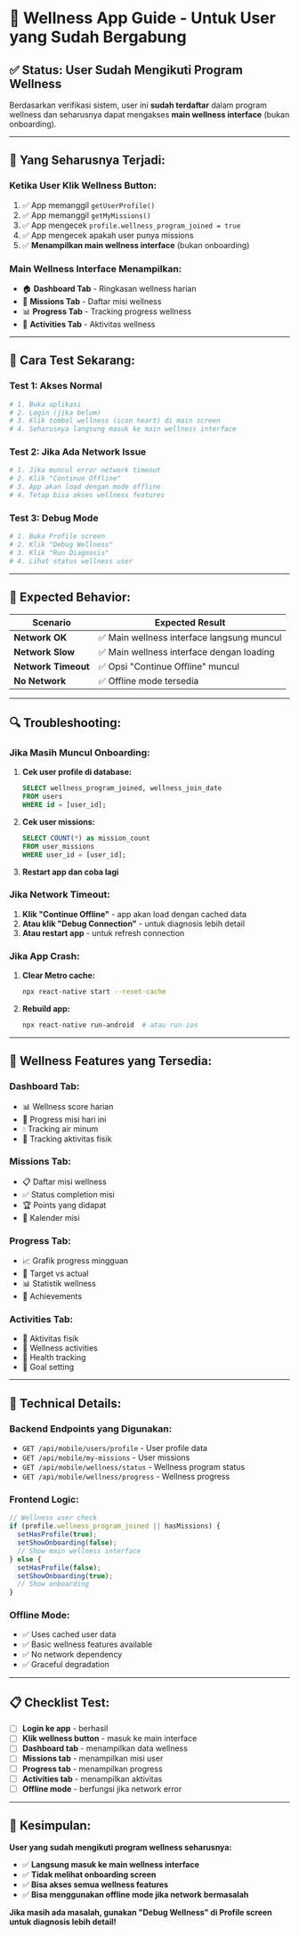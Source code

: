 # 🏥 Wellness App Guide - Untuk User yang Sudah Bergabung

## ✅ **Status: User Sudah Mengikuti Program Wellness**

Berdasarkan verifikasi sistem, user ini **sudah terdaftar** dalam program wellness dan seharusnya dapat mengakses **main wellness interface** (bukan onboarding).

---

## 🎯 **Yang Seharusnya Terjadi:**

### **Ketika User Klik Wellness Button:**
1. ✅ App memanggil `getUserProfile()` 
2. ✅ App memanggil `getMyMissions()`
3. ✅ App mengecek `profile.wellness_program_joined = true`
4. ✅ App mengecek apakah user punya missions
5. ✅ **Menampilkan main wellness interface** (bukan onboarding)

### **Main Wellness Interface Menampilkan:**
- 🏠 **Dashboard Tab** - Ringkasan wellness harian
- 🎯 **Missions Tab** - Daftar misi wellness
- 📊 **Progress Tab** - Tracking progress wellness
- 🏃 **Activities Tab** - Aktivitas wellness

---

## 🚀 **Cara Test Sekarang:**

### **Test 1: Akses Normal**
```bash
# 1. Buka aplikasi
# 2. Login (jika belum)
# 3. Klik tombol wellness (icon heart) di main screen
# 4. Seharusnya langsung masuk ke main wellness interface
```

### **Test 2: Jika Ada Network Issue**
```bash
# 1. Jika muncul error network timeout
# 2. Klik "Continue Offline" 
# 3. App akan load dengan mode offline
# 4. Tetap bisa akses wellness features
```

### **Test 3: Debug Mode**
```bash
# 1. Buka Profile screen
# 2. Klik "Debug Wellness"
# 3. Klik "Run Diagnosis"
# 4. Lihat status wellness user
```

---

## 📱 **Expected Behavior:**

| Scenario | Expected Result |
|----------|----------------|
| **Network OK** | ✅ Main wellness interface langsung muncul |
| **Network Slow** | ✅ Main wellness interface dengan loading |
| **Network Timeout** | ✅ Opsi "Continue Offline" muncul |
| **No Network** | ✅ Offline mode tersedia |

---

## 🔍 **Troubleshooting:**

### **Jika Masih Muncul Onboarding:**
1. **Cek user profile di database:**
   ```sql
   SELECT wellness_program_joined, wellness_join_date 
   FROM users 
   WHERE id = [user_id];
   ```

2. **Cek user missions:**
   ```sql
   SELECT COUNT(*) as mission_count 
   FROM user_missions 
   WHERE user_id = [user_id];
   ```

3. **Restart app dan coba lagi**

### **Jika Network Timeout:**
1. **Klik "Continue Offline"** - app akan load dengan cached data
2. **Atau klik "Debug Connection"** - untuk diagnosis lebih detail
3. **Atau restart app** - untuk refresh connection

### **Jika App Crash:**
1. **Clear Metro cache:**
   ```bash
   npx react-native start --reset-cache
   ```

2. **Rebuild app:**
   ```bash
   npx react-native run-android  # atau run-ios
   ```

---

## 🎯 **Wellness Features yang Tersedia:**

### **Dashboard Tab:**
- 📊 Wellness score harian
- 🎯 Progress misi hari ini
- 💧 Tracking air minum
- 🏃 Tracking aktivitas fisik

### **Missions Tab:**
- 📋 Daftar misi wellness
- ✅ Status completion misi
- 🏆 Points yang didapat
- 📅 Kalender misi

### **Progress Tab:**
- 📈 Grafik progress mingguan
- 🎯 Target vs actual
- 📊 Statistik wellness
- 🏅 Achievements

### **Activities Tab:**
- 🏃 Aktivitas fisik
- 🧘 Wellness activities
- 📱 Health tracking
- 🎯 Goal setting

---

## 🔧 **Technical Details:**

### **Backend Endpoints yang Digunakan:**
- `GET /api/mobile/users/profile` - User profile data
- `GET /api/mobile/my-missions` - User missions
- `GET /api/mobile/wellness/status` - Wellness program status
- `GET /api/mobile/wellness/progress` - Wellness progress

### **Frontend Logic:**
```typescript
// Wellness user check
if (profile.wellness_program_joined || hasMissions) {
  setHasProfile(true);
  setShowOnboarding(false);
  // Show main wellness interface
} else {
  setHasProfile(false);
  setShowOnboarding(true);
  // Show onboarding
}
```

### **Offline Mode:**
- ✅ Uses cached user data
- ✅ Basic wellness features available
- ✅ No network dependency
- ✅ Graceful degradation

---

## 📋 **Checklist Test:**

- [ ] **Login ke app** - berhasil
- [ ] **Klik wellness button** - masuk ke main interface
- [ ] **Dashboard tab** - menampilkan data wellness
- [ ] **Missions tab** - menampilkan misi user
- [ ] **Progress tab** - menampilkan progress
- [ ] **Activities tab** - menampilkan aktivitas
- [ ] **Offline mode** - berfungsi jika network error

---

## 🎉 **Kesimpulan:**

**User yang sudah mengikuti program wellness seharusnya:**
- ✅ **Langsung masuk ke main wellness interface**
- ✅ **Tidak melihat onboarding screen**
- ✅ **Bisa akses semua wellness features**
- ✅ **Bisa menggunakan offline mode jika network bermasalah**

**Jika masih ada masalah, gunakan "Debug Wellness" di Profile screen untuk diagnosis lebih detail!**
